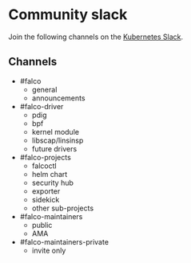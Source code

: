 # Community slack

Join the following channels on the [Kubernetes Slack](https://slack.k8s.io).

## Channels

- #falco
    - general
    - announcements
- #falco-driver
    - pdig
    - bpf
    - kernel module
    - libscap/linsinsp
    - future drivers
- #falco-projects
    - falcoctl
    - helm chart
    - security hub
    - exporter
    - sidekick
    - other sub-projects
- #falco-maintainers
    - public
    - AMA
- #falco-maintainers-private
    - invite only